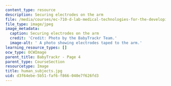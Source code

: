 ```yaml
---
content_type: resource
description: Securing electrodes on the arm
file: /media/courses/ec-710-d-lab-medical-technologies-for-the-developing-world-spring-2010/d3f64ebe5b51faf6f866040e7f626fd3_human_subjects.jpg
file_type: image/jpeg
image_metadata:
  caption: Securing electrodes on the arm
  credit: 'Credit: Photo by the BabyTrackr Team.'
  image-alt: ' A photo showing electrodes taped to the arm.'
learning_resource_types: []
ocw_type: OCWImage
parent_title: BabyTrackr - Page 4
parent_type: CourseSection
resourcetype: Image
title: human_subjects.jpg
uid: d3f64ebe-5b51-faf6-f866-040e7f626fd3
---
```

